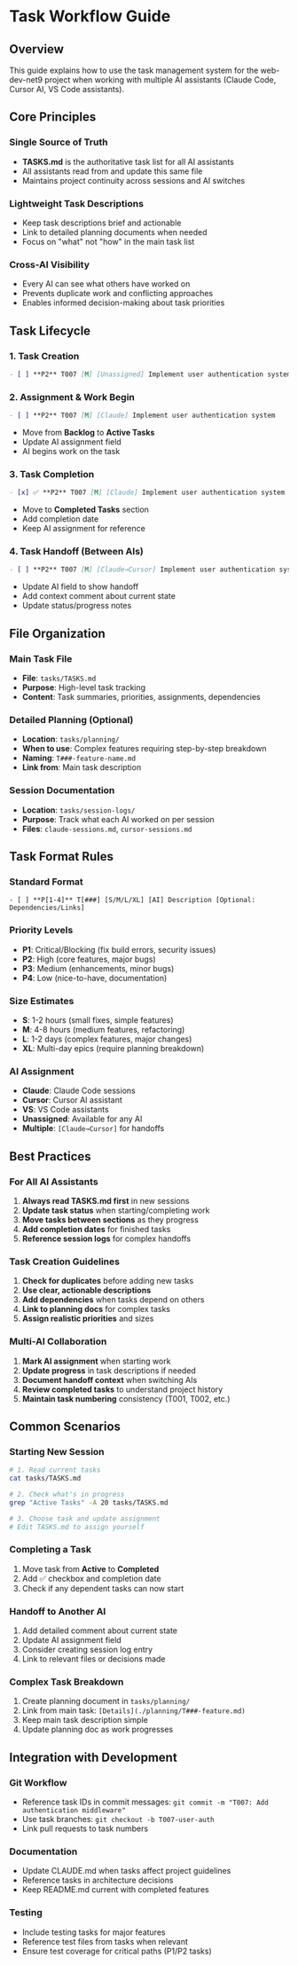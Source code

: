 # Task Workflow Guide

## Overview

This guide explains how to use the task management system for the web-dev-net9 project when working with multiple AI assistants (Claude Code, Cursor AI, VS Code assistants).

## Core Principles

### Single Source of Truth
- **TASKS.md** is the authoritative task list for all AI assistants
- All assistants read from and update this same file
- Maintains project continuity across sessions and AI switches

### Lightweight Task Descriptions
- Keep task descriptions brief and actionable
- Link to detailed planning documents when needed
- Focus on "what" not "how" in the main task list

### Cross-AI Visibility
- Every AI can see what others have worked on
- Prevents duplicate work and conflicting approaches
- Enables informed decision-making about task priorities

## Task Lifecycle

### 1. Task Creation
```markdown
- [ ] **P2** T007 [M] [Unassigned] Implement user authentication system
```

### 2. Assignment & Work Begin
```markdown
- [ ] **P2** T007 [M] [Claude] Implement user authentication system
```
- Move from **Backlog** to **Active Tasks**
- Update AI assignment field
- AI begins work on the task

### 3. Task Completion
```markdown
- [x] ✅ **P2** T007 [M] [Claude] Implement user authentication system (2025-01-22)
```
- Move to **Completed Tasks** section
- Add completion date
- Keep AI assignment for reference

### 4. Task Handoff (Between AIs)
```markdown
- [ ] **P2** T007 [M] [Claude→Cursor] Implement user authentication system [Started by Claude, continuing with Cursor]
```
- Update AI field to show handoff
- Add context comment about current state
- Update status/progress notes

## File Organization

### Main Task File
- **File**: `tasks/TASKS.md`
- **Purpose**: High-level task tracking
- **Content**: Task summaries, priorities, assignments, dependencies

### Detailed Planning (Optional)
- **Location**: `tasks/planning/`
- **When to use**: Complex features requiring step-by-step breakdown
- **Naming**: `T###-feature-name.md`
- **Link from**: Main task description

### Session Documentation
- **Location**: `tasks/session-logs/`
- **Purpose**: Track what each AI worked on per session
- **Files**: `claude-sessions.md`, `cursor-sessions.md`

## Task Format Rules

### Standard Format
```
- [ ] **P[1-4]** T[###] [S/M/L/XL] [AI] Description [Optional: Dependencies/Links]
```

### Priority Levels
- **P1**: Critical/Blocking (fix build errors, security issues)
- **P2**: High (core features, major bugs)
- **P3**: Medium (enhancements, minor bugs)
- **P4**: Low (nice-to-have, documentation)

### Size Estimates
- **S**: 1-2 hours (small fixes, simple features)
- **M**: 4-8 hours (medium features, refactoring)
- **L**: 1-2 days (complex features, major changes)
- **XL**: Multi-day epics (require planning breakdown)

### AI Assignment
- **Claude**: Claude Code sessions
- **Cursor**: Cursor AI assistant
- **VS**: VS Code assistants
- **Unassigned**: Available for any AI
- **Multiple**: `[Claude→Cursor]` for handoffs

## Best Practices

### For All AI Assistants

1. **Always read TASKS.md first** in new sessions
2. **Update task status** when starting/completing work
3. **Move tasks between sections** as they progress
4. **Add completion dates** for finished tasks
5. **Reference session logs** for complex handoffs

### Task Creation Guidelines

1. **Check for duplicates** before adding new tasks
2. **Use clear, actionable descriptions**
3. **Add dependencies** when tasks depend on others
4. **Link to planning docs** for complex tasks
5. **Assign realistic priorities** and sizes

### Multi-AI Collaboration

1. **Mark AI assignment** when starting work
2. **Update progress** in task descriptions if needed
3. **Document handoff context** when switching AIs
4. **Review completed tasks** to understand project history
5. **Maintain task numbering** consistency (T001, T002, etc.)

## Common Scenarios

### Starting New Session
```bash
# 1. Read current tasks
cat tasks/TASKS.md

# 2. Check what's in progress
grep "Active Tasks" -A 20 tasks/TASKS.md

# 3. Choose task and update assignment
# Edit TASKS.md to assign yourself
```

### Completing a Task
1. Move task from **Active** to **Completed**
2. Add ✅ checkbox and completion date
3. Check if any dependent tasks can now start

### Handoff to Another AI
1. Add detailed comment about current state
2. Update AI assignment field
3. Consider creating session log entry
4. Link to relevant files or decisions made

### Complex Task Breakdown
1. Create planning document in `tasks/planning/`
2. Link from main task: `[Details](./planning/T###-feature.md)`
3. Keep main task description simple
4. Update planning doc as work progresses

## Integration with Development

### Git Workflow
- Reference task IDs in commit messages: `git commit -m "T007: Add authentication middleware"`
- Use task branches: `git checkout -b T007-user-auth`
- Link pull requests to task numbers

### Documentation
- Update CLAUDE.md when tasks affect project guidelines
- Reference tasks in architecture decisions
- Keep README.md current with completed features

### Testing
- Include testing tasks for major features
- Reference test files from tasks when relevant
- Ensure test coverage for critical paths (P1/P2 tasks)